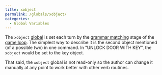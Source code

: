 ```yaml
---
title: xobject
permalink: /globals/xobject/
categories: 
  - Global Variables
---
```


The `xobject` [global](global) is set each turn by the
[grammar matching](grammar_matching) stage of the [game
loop](game_loop). The simplest way to describe it is the
second object mentioned (of a possible two) in one command. In "UNLOCK
DOOR WITH KEY", the `xobject` would be set to the key object.

That said, the `xobject` global is not read-only so the author can
change it manually at any point to work better with other verb routines.
